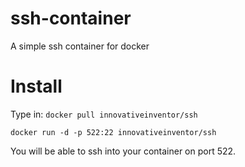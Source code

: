 # ssh-container
A simple ssh container for docker

# Install
Type in:
 `docker pull innovativeinventor/ssh`

`docker run -d -p 522:22 innovativeinventor/ssh`

You will be able to ssh into your container on port 522.
